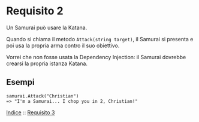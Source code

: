 # Requisito 2

Un Samurai può usare la Katana.

Quando si chiama il metodo `Attack(string target)`, il Samurai si presenta e poi usa la propria arma contro il suo obiettivo.

Vorrei che non fosse usata la Dependency Injection: il Samurai dovrebbe crearsi la propria istanza  Katana.

## Esempi

    samurai.Attack("Christian")
    => "I'm a Samurai... I chop you in 2, Christian!"

[Indice](../README.md) :: [Requisito 3](req-3.md)
